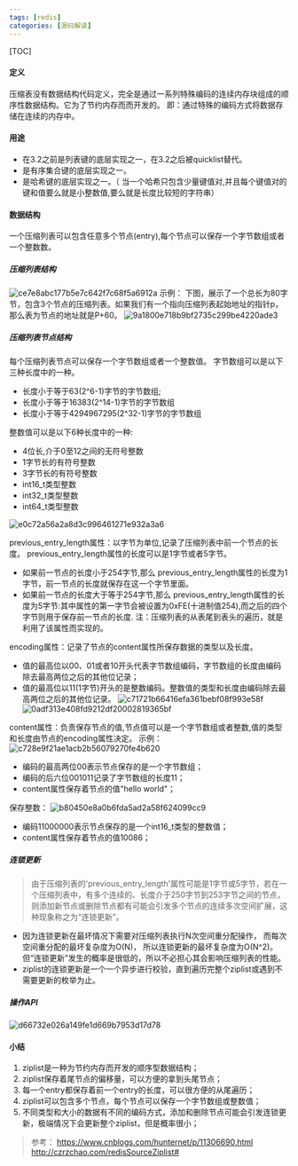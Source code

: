 ```yaml
---
tags: [redis]   
categories: [源码解读]
---
```


[TOC]


#### 定义
压缩表没有数据结构代码定义，完全是通过一系列特殊编码的连续内存块组成的顺序性数据结构。它为了节约内存而而开发的。
即：通过特殊的编码方式将数据存储在连续的内存中。
 

#### 用途
- 在3.2之前是列表键的底层实现之一，在3.2之后被quicklist替代。
- 是有序集合键的底层实现之一。
- 是哈希键的底层实现之一。（ 当一个哈希只包含少量键值对,并且每个键值对的键和值要么就是小整数值,要么就是长度比较短的字符串）

#### 数据结构
一个压缩列表可以包含任意多个节点(entry),每个节点可以保存一个字节数组或者一个整数数。
##### 压缩列表结构
 ![ce7e8abc177b5e7c642f7c68f5a6912a](Redis-压缩表(ziplist).resources/ADDA7AC4-1825-4575-8FC2-D3A17A73B5C6.png)
示例：
下图，展示了一个总长为80字节，包含3个节点的压缩列表。如果我们有一个指向压缩列表起始地址的指针p，那么表为节点的地址就是P+60。
![9a1800e718b9bf2735c299be4220ade3](Redis-压缩表(ziplist).resources/223B660E-96BA-449E-957F-C8C06DC070CC.png)

##### 压缩列表节点结构
每个压缩列表节点可以保存一个字节数组或者一个整数值。
字节数组可以是以下三种长度中的一种。
- 长度小于等于63(2^6-1)字节的字节数组;
- 长度小于等于16383(2^14-1)字节的字节数组
- 长度小于等于4294967295(2^32-1)字节的字节数组

整数值可以是以下6种长度中的一种:
- 4位长,介于0至12之间的无符号整数
- 1字节长的有符号整数
- 3字节长的有符号整数
- int16_t类型整数
- int32_t类型整数
- int64_t类型整数

![e0c72a56a2a8d3c996461271e932a3a6](Redis-压缩表(ziplist).resources/8257C83C-3D96-4705-83B6-3440AC8899F8.png)
 
previous_entry_length属性：以字节为单位,记录了压缩列表中前一个节点的长度。 previous_entry_length属性的长度可以是1字节或者5字节。
- 如果前一节点的长度小于254字节,那么 previous_entry_length属性的长度为1字节，前一节点的长度就保存在这一个字节里面。
- 如果前一节点的长度大于等于254字节,那么 previous_entry_length属性的长度为5字节:其中属性的第一字节会被设置为0xFE(十进制值254),而之后的四个字节则用于保存前一节点的长度.
注：压缩列表的从表尾到表头的遍历，就是利用了该属性而实现的。

encoding属性：记录了节点的content属性所保存数据的类型以及长度。
- 值的最高位以00、01或者10开头代表字节数组编码，字节数组的长度由编码除去最高两位之后的其他位记录；
- 值的最高位以11(1字节)开头的是整数编码。整数值的类型和长度由编码除去最高两位之后的其他位记录。
![c71721b66416efa361bebf08f993e58f](Redis-压缩表(ziplist).resources/E50C5DA8-79B6-475F-B82C-0521382145B7.png)
![0adf313e408fd9212df20002819365bf](Redis-压缩表(ziplist).resources/6B681D3A-EEBF-44A8-A542-5BA1536424BF.png)

content属性：负责保存节点的值,节点值可以是一个字节数组或者整数,值的类型和长度由节点的encoding属性决定。
示例：
![c728e9f21ae1acb2b56079270fe4b620](Redis-压缩表(ziplist).resources/6ACF8189-B76A-4A1A-A035-7DC5B4F1C4CA.png)
- 编码的最高两位00表示节点保存的是一个字节数组；
- 编码的后六位001011记录了字节数组的长度11；
- content属性保存着节点的值"hello world"；

保存整数：
![b80450e8a0b6fda5ad2a58f624099cc9](Redis-压缩表(ziplist).resources/22C3F9A4-2791-42AC-8A94-CE6E4F988889.png)
- 编码11000000表示节点保存的是一个int16_t类型的整数值；
- content属性保存着节点的值10086；


##### 连锁更新 　　
> 由于压缩列表的'previous_entry_length'属性可能是1字节或5字节，若在一个压缩列表中，有多个连续的、长度介于250字节到253字节之间的节点，则添加新节点或删除节点都有可能会引发多个节点的连续多次空间扩展，这种现象称之为“连锁更新”。
- 因为连锁更新在最坏情况下需要对压缩列表执行N次空间重分配操作， 而每次空间重分配的最坏复杂度为O(N)， 所以连锁更新的最坏复杂度为O(N^2)。但“连锁更新”发生的概率是很低的，所以不必担心其会影响压缩列表的性能。
- ziplist的连锁更新是一个一个异步进行校验，直到遍历完整个ziplist或遇到不需要更新的枚举为止。

##### 操作API
![d66732e026a149fe1d669b7953d17d78](Redis-压缩表(ziplist).resources/CFE0134B-D1D9-4231-9A41-80A0A3E2D50C.png)

#### 小结
1. ziplist是一种为节约内存而开发的顺序型数据结构；
2. ziplist保存着尾节点的偏移量，可以方便的拿到头尾节点；
3. 每一个entry都保存着前一个entry的长度，可以很方便的从尾遍历；
4. ziplist可以包含多个节点，每个节点可以保存一个字节数组或整数值；
5. 不同类型和大小的数据有不同的编码方式，添加和删除节点可能会引发连锁更新，极端情况下会更新整个ziplist，但是概率很小；

> 参考： https://www.cnblogs.com/hunternet/p/11306690.html
http://czrzchao.com/redisSourceZiplist#
